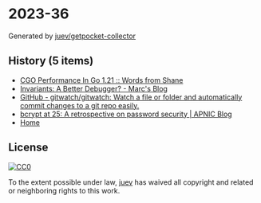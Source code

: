 # 2023-36

Generated by [juev/getpocket-collector](https://github.com/juev/getpocket-collector)

## History (5 items)

- [CGO Performance In Go 1.21 :: Words from Shane](https://shane.ai/posts/cgo-performance-in-go1.21/)
- [Invariants: A Better Debugger? - Marc's Blog](https://brooker.co.za/blog/2023/07/28/ds-testing.html)
- [GitHub - gitwatch/gitwatch: Watch a file or folder and automatically commit changes to a git repo easily.](https://github.com/gitwatch/gitwatch)
- [bcrypt at 25: A retrospective on password security | APNIC Blog](https://blog.apnic.net/2023/08/02/bcrypt-at-25-a-retrospective-on-password-security/)
- [Home](https://xrss.infogulch.com)

## License

[![CC0](https://mirrors.creativecommons.org/presskit/buttons/88x31/svg/cc-zero.svg)](https://creativecommons.org/publicdomain/zero/1.0/)

To the extent possible under law, [juev](https://github.com/juev) has waived all copyright and related or neighboring rights to this work.
